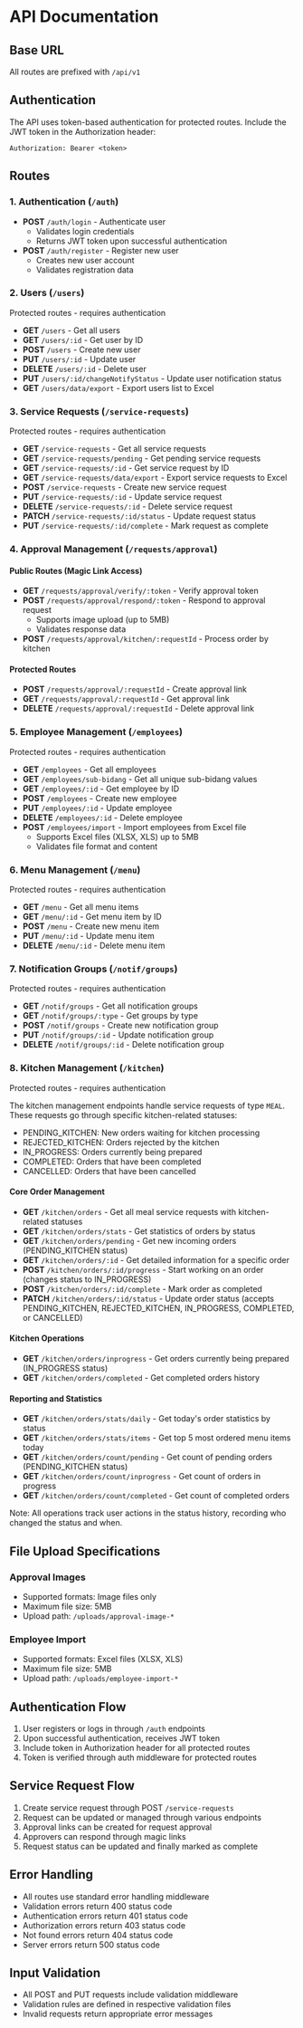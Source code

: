 # API Documentation

## Base URL

All routes are prefixed with `/api/v1`

## Authentication

The API uses token-based authentication for protected routes. Include the JWT token in the Authorization header:

```
Authorization: Bearer <token>
```

## Routes

### 1. Authentication (`/auth`)

- **POST** `/auth/login` - Authenticate user
  - Validates login credentials
  - Returns JWT token upon successful authentication
- **POST** `/auth/register` - Register new user
  - Creates new user account
  - Validates registration data

### 2. Users (`/users`)

Protected routes - requires authentication

- **GET** `/users` - Get all users
- **GET** `/users/:id` - Get user by ID
- **POST** `/users` - Create new user
- **PUT** `/users/:id` - Update user
- **DELETE** `/users/:id` - Delete user
- **PUT** `/users/:id/changeNotifyStatus` - Update user notification status
- **GET** `/users/data/export` - Export users list to Excel

### 3. Service Requests (`/service-requests`)

Protected routes - requires authentication

- **GET** `/service-requests` - Get all service requests
- **GET** `/service-requests/pending` - Get pending service requests
- **GET** `/service-requests/:id` - Get service request by ID
- **GET** `/service-requests/data/export` - Export service requests to Excel
- **POST** `/service-requests` - Create new service request
- **PUT** `/service-requests/:id` - Update service request
- **DELETE** `/service-requests/:id` - Delete service request
- **PATCH** `/service-requests/:id/status` - Update request status
- **PUT** `/service-requests/:id/complete` - Mark request as complete

### 4. Approval Management (`/requests/approval`)

#### Public Routes (Magic Link Access)

- **GET** `/requests/approval/verify/:token` - Verify approval token
- **POST** `/requests/approval/respond/:token` - Respond to approval request
  - Supports image upload (up to 5MB)
  - Validates response data
- **POST** `/requests/approval/kitchen/:requestId` - Process order by kitchen

#### Protected Routes

- **POST** `/requests/approval/:requestId` - Create approval link
- **GET** `/requests/approval/:requestId` - Get approval link
- **DELETE** `/requests/approval/:requestId` - Delete approval link

### 5. Employee Management (`/employees`)

Protected routes - requires authentication

- **GET** `/employees` - Get all employees
- **GET** `/employees/sub-bidang` - Get all unique sub-bidang values
- **GET** `/employees/:id` - Get employee by ID
- **POST** `/employees` - Create new employee
- **PUT** `/employees/:id` - Update employee
- **DELETE** `/employees/:id` - Delete employee
- **POST** `/employees/import` - Import employees from Excel file
  - Supports Excel files (XLSX, XLS) up to 5MB
  - Validates file format and content

### 6. Menu Management (`/menu`)

Protected routes - requires authentication

- **GET** `/menu` - Get all menu items
- **GET** `/menu/:id` - Get menu item by ID
- **POST** `/menu` - Create new menu item
- **PUT** `/menu/:id` - Update menu item
- **DELETE** `/menu/:id` - Delete menu item

### 7. Notification Groups (`/notif/groups`)

Protected routes - requires authentication

- **GET** `/notif/groups` - Get all notification groups
- **GET** `/notif/groups/:type` - Get groups by type
- **POST** `/notif/groups` - Create new notification group
- **PUT** `/notif/groups/:id` - Update notification group
- **DELETE** `/notif/groups/:id` - Delete notification group

### 8. Kitchen Management (`/kitchen`)

Protected routes - requires authentication

The kitchen management endpoints handle service requests of type `MEAL`. These requests go through specific kitchen-related statuses:

- PENDING_KITCHEN: New orders waiting for kitchen processing
- REJECTED_KITCHEN: Orders rejected by the kitchen
- IN_PROGRESS: Orders currently being prepared
- COMPLETED: Orders that have been completed
- CANCELLED: Orders that have been cancelled

#### Core Order Management

- **GET** `/kitchen/orders` - Get all meal service requests with kitchen-related statuses
- **GET** `/kitchen/orders/stats` - Get statistics of orders by status
- **GET** `/kitchen/orders/pending` - Get new incoming orders (PENDING_KITCHEN status)
- **GET** `/kitchen/orders/:id` - Get detailed information for a specific order
- **POST** `/kitchen/orders/:id/progress` - Start working on an order (changes status to IN_PROGRESS)
- **POST** `/kitchen/orders/:id/complete` - Mark order as completed
- **PATCH** `/kitchen/orders/:id/status` - Update order status (accepts PENDING_KITCHEN, REJECTED_KITCHEN, IN_PROGRESS, COMPLETED, or CANCELLED)

#### Kitchen Operations

- **GET** `/kitchen/orders/inprogress` - Get orders currently being prepared (IN_PROGRESS status)
- **GET** `/kitchen/orders/completed` - Get completed orders history

#### Reporting and Statistics

- **GET** `/kitchen/orders/stats/daily` - Get today's order statistics by status
- **GET** `/kitchen/orders/stats/items` - Get top 5 most ordered menu items today
- **GET** `/kitchen/orders/count/pending` - Get count of pending orders (PENDING_KITCHEN status)
- **GET** `/kitchen/orders/count/inprogress` - Get count of orders in progress
- **GET** `/kitchen/orders/count/completed` - Get count of completed orders

Note: All operations track user actions in the status history, recording who changed the status and when.

## File Upload Specifications

### Approval Images

- Supported formats: Image files only
- Maximum file size: 5MB
- Upload path: `/uploads/approval-image-*`

### Employee Import

- Supported formats: Excel files (XLSX, XLS)
- Maximum file size: 5MB
- Upload path: `/uploads/employee-import-*`

## Authentication Flow

1. User registers or logs in through `/auth` endpoints
2. Upon successful authentication, receives JWT token
3. Include token in Authorization header for all protected routes
4. Token is verified through auth middleware for protected routes

## Service Request Flow

1. Create service request through POST `/service-requests`
2. Request can be updated or managed through various endpoints
3. Approval links can be created for request approval
4. Approvers can respond through magic links
5. Request status can be updated and finally marked as complete

## Error Handling

- All routes use standard error handling middleware
- Validation errors return 400 status code
- Authentication errors return 401 status code
- Authorization errors return 403 status code
- Not found errors return 404 status code
- Server errors return 500 status code

## Input Validation

- All POST and PUT requests include validation middleware
- Validation rules are defined in respective validation files
- Invalid requests return appropriate error messages
